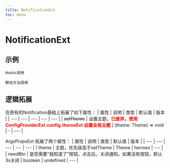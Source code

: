 ```yaml
---
title: NotificationExt
toc: menu
---
```


# NotificationExt

## 示例

<code src="../../packages/antd-ext/examples/NotificationExt/hooks.tsx">Hooks调用</code>

<code src="../../packages/antd-ext/examples/NotificationExt/static.tsx">静态方法调用</code>


## 逻辑拓展
在原有的Notification基础上拓展了如下属性：
| 属性 | 说明 | 类型 | 默认值 | 版本 |
| --- | --- | --- | --- | --- |
| ~~setTheme~~ | 设置主题，<font color="red"><b>已废弃，使用 ConfigProviderExt.config.themeExt 设置全局主题</b></font> | (theme: Theme) => void | - | --- |

ArgsPropsExt 拓展了两个属性：
| 属性 | 说明 | 类型 | 默认值 | 版本 |
| --- | --- | --- | --- | --- |
| theme | 主题，优先级高于setTheme | Theme | hermes | --- |
| needBtn | 是否需要“我知道了”按钮，点击后，关闭通知。如果没有按钮，默认3s关闭 | boolean | undefined | --- |
